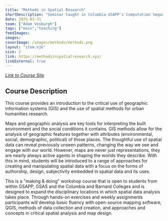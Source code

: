 ```yaml
---
title: "Methods in Spatial Research"
shortDescription: "Seminar taught in Columbia GSAPP's Computation Sequence."
date: 2025-03-31
team: ["Adam Vosburgh"]
tags: ["main","teaching"]
feedImages: 
images:
coverImage: /images/methods/methods.png
layout: "item.njk"
size: 2
link: https://methodsinspatialresearch.xyz/
linkExternal: true
---
```


*[Link to Course Site](methodsinspatialresearch.xyz)*

## Course Description

This course provides an introduction to the critical use of geographic information systems (GIS) and the use of spatial methods for urban humanities research. <br>

Maps and geographic analysis are key tools for interpreting the built environment and the social conditions it contains. GIS methods allow for the analysis of geographic features together with attributes (environmental, social, demographic, political) of those places. The thoughtful use of spatial data can reveal previously unseen patterns, changing the way we see and engage with our world. However, maps are never just representations, they are nearly always active agents in shaping the worlds they describe. With this in mind, students will be introduced to a range of approaches for creating and manipulating spatial data with a focus on the forms of authorship, design, subjectivity embedded in spatial data and its uses. <br>

This is a "making & doing" workshop course that is open to students from within GSAPP, GSAS and the Columbia and Barnard Colleges and is designed to expand the disciplinary locations in which spatial data analysis takes place. Through hands-on exercises and weekly assignments participants will develop basic fluency with open-source mapping software, QGIS, methods of data collection and creation, and approaches and concepts in critical spatial analysis and map design.